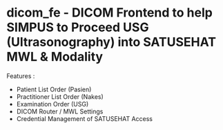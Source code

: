 # dicom_fe - DICOM Frontend to help SIMPUS to Proceed USG (Ultrasonography) into SATUSEHAT MWL & Modality
Features :
- Patient List Order (Pasien)
- Practitioner List Order (Nakes)
- Examination Order (USG)
- DICOM Router / MWL Settings
- Credential Management of SATUSEHAT Access
